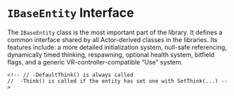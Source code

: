 # `IBaseEntity` Interface

The `IBaseEntity` class is the most important part of the library. It defines a common interface shared by all Actor-derived classes in the libraries. Its features include: a more detailed initialization system, null-safe referencing, dynamically timed thinking, respawning, optional health system, bitfield flags, and a generic VR-controller-compatible “Use” system.

	<!-- //	-DefaultThink() is always called
	//	-Think() is called if the entity has set one with SetThink(...) -->
